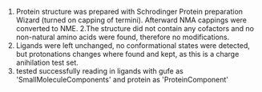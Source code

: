 1. Protein structure was prepared with Schrodinger Protein preparation Wizard (turned on capping
of termini). Afterward NMA cappings were converted to NME.
2.The structure did not contain any cofactors and no non-natural amino acids were found,
therefore no modifications. 
2. Ligands were left unchanged, no conformational states were detected, but protonations changes 
where found and kept, as this is a charge anihilation test set. 
3. tested successfully reading in ligands with gufe as 'SmallMoleculeComponents' and protein as
'ProteinComponent'
